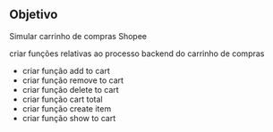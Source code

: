 ## Objetivo

Simular carrinho de compras Shopee

criar funções relativas  ao processo backend do carrinho de compras

- criar função add to cart
- criar função remove to cart
- criar função delete to cart
- criar função cart total
- criar função create item
- criar função show to cart